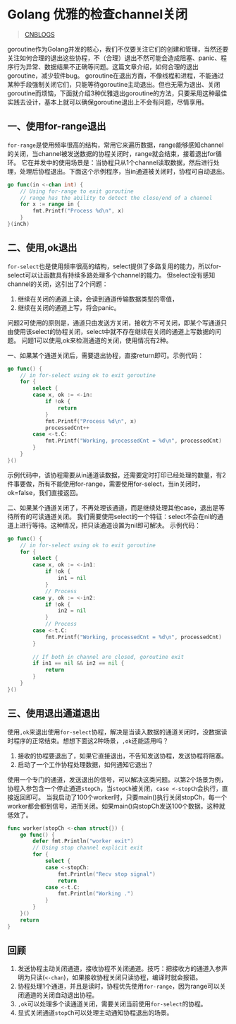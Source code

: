 [//]:# (2022/1/10 13:56|GOLANG|https://img0.baidu.com/it/u=422795330,1264935282&fm=253&fmt=auto&app=138&f=JPG)
# Golang 优雅的检查channel关闭
> [CNBLOGS](https://www.cnblogs.com/-wenli/p/12350181.html)

goroutine作为Golang并发的核心，我们不仅要关注它们的创建和管理，当然还要关注如何合理的退出这些协程，不（合理）退出不然可能会造成阻塞、panic、程序行为异常、数据结果不正确等问题。这篇文章介绍，如何合理的退出goroutine，减少软件bug。
goroutine在退出方面，不像线程和进程，不能通过某种手段强制关闭它们，只能等待goroutine主动退出。但也无需为退出、关闭goroutine而烦恼，下面就介绍3种优雅退出goroutine的方法，只要采用这种最佳实践去设计，基本上就可以确保goroutine退出上不会有问题，尽情享用。

## 一、使用for-range退出

`for-range`是使用频率很高的结构，常用它来遍历数据，range能够感知channel的关闭，当channel被发送数据的协程关闭时，range就会结束，接着退出for循环。
它在并发中的使用场景是：当协程只从1个channel读取数据，然后进行处理，处理后协程退出。下面这个示例程序，当in通道被关闭时，协程可自动退出。

```go
go func(in <-chan int) {
    // Using for-range to exit goroutine
    // range has the ability to detect the close/end of a channel
    for x := range in {
        fmt.Printf("Process %d\n", x)
    }
}(inCh)
```

## 二、使用,ok退出
`for-select`也是使用频率很高的结构，select提供了多路复用的能力，所以for-select可以让函数具有持续多路处理多个channel的能力。
但select没有感知channel的关闭，这引出了2个问题：

1. 继续在关闭的通道上读，会读到通道传输数据类型的零值，
2. 继续在关闭的通道上写，将会panic。

问题2可使用的原则是，通道只由发送方关闭，接收方不可关闭，即某个写通道只由使用该select的协程关闭，select中就不存在继续在关闭的通道上写数据的问题。
问题1可以使用,ok来检测通道的关闭，使用情况有2种。

一、如果某个通道关闭后，需要退出协程，直接return即可。示例代码：
```go
go func() {
    // in for-select using ok to exit goroutine
    for {
        select {
        case x, ok := <-in:
            if !ok {
                return
            }
            fmt.Printf("Process %d\n", x)
            processedCnt++
        case <-t.C:
            fmt.Printf("Working, processedCnt = %d\n", processedCnt)
        }
    }
}()
```
示例代码中，该协程需要从in通道读数据，还需要定时打印已经处理的数量，有2件事要做，所有不能使用for-range，需要使用for-select，当in关闭时，ok=false，我们直接返回。

二、如果某个通道关闭了，不再处理该通道，而是继续处理其他case，退出是等待所有的可读通道关闭。
我们需要使用select的一个特征：select不会在nil的通道上进行等待。这种情况，把只读通道设置为nil即可解决。
示例代码：
```go
go func() {
    // in for-select using ok to exit goroutine
    for {
        select {
        case x, ok := <-in1:
            if !ok {
                in1 = nil
            }
            // Process
        case y, ok := <-in2:
            if !ok {
                in2 = nil
            }
            // Process
        case <-t.C:
            fmt.Printf("Working, processedCnt = %d\n", processedCnt)
        }
 
        // If both in channel are closed, goroutine exit
        if in1 == nil && in2 == nil {
            return
        }
    }
}()
```
## 三、使用退出通道退出
使用`,ok`来退出使用`for-select`协程，解决是当读入数据的通道关闭时，没数据读时程序的正常结束。想想下面这2种场景，`,ok`还能适用吗？

1. 接收的协程要退出了，如果它直接退出，不告知发送协程，发送协程将阻塞。
2. 启动了一个工作协程处理数据，如何通知它退出？

使用一个专门的通道，发送退出的信号，可以解决这类问题。以第2个场景为例，协程入参包含一个停止通道`stopCh`，当`stopCh`被关闭，`case <-stopCh`会执行，直接返回即可。
当我启动了100个worker时，只要main()执行关闭stopCh，每一个worker都会都到信号，进而关闭。如果main()向stopCh发送100个数据，这种就低效了。
```go
func worker(stopCh <-chan struct{}) {
    go func() {
        defer fmt.Println("worker exit")
        // Using stop channel explicit exit
        for {
            select {
            case <-stopCh:
                fmt.Println("Recv stop signal")
                return
            case <-t.C:
                fmt.Println("Working .")
            }
        }
    }()
    return
}
```
## 回顾
1. 发送协程主动关闭通道，接收协程不关闭通道。技巧：把接收方的通道入参声明为只读(`<-chan`)，如果接收协程关闭只读协程，编译时就会报错。
2. 协程处理1个通道，并且是读时，协程优先使用`for-range`，因为range可以关闭通道的关闭自动退出协程。
3. `,ok`可以处理多个读通道关闭，需要关闭当前使用`for-select`的协程。
4. 显式关闭通道`stopC`h可以处理主动通知协程退出的场景。
